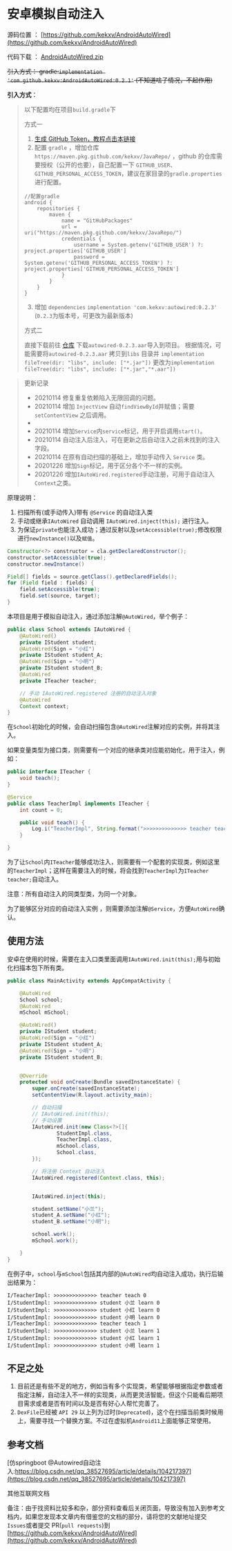 # 安卓模拟自动注入

源码位置 ： [https://github.com/kekxv/AndroidAutoWired](https://github.com/kekxv/AndroidAutoWired)

代码下载 ： [AndroidAutoWired.zip](https://github.com/kekxv/AndroidAutoWired/archive/master.zip)

~~引入方式： gradle:`implementation 'com.github.kekxv:AndroidAutoWired:0.2.1'` (不知道啥子情况，不起作用)~~

**引入方式**：

> 
> 以下配置均在项目`build.gradle`下
>
> 方式一
>
> 1. [生成 GitHub Token，教程点击本链接](https://docs.github.com/en/free-pro-team@latest/github/authenticating-to-github/creating-a-personal-access-token)
> 2. 配置 `gradle` ，增加仓库`https://maven.pkg.github.com/kekxv/JavaRepo/` ，github 的仓库需要授权（公开的也要），自己配置一下 `GITHUB_USER`、`GITHUB_PERSONAL_ACCESS_TOKEN`，建议在家目录的`gradle.properties`进行配置。
> ```
> //配置gradle
> android {
>     repositories {
>         maven {
>             name = "GitHubPackages"
>             url = uri("https://maven.pkg.github.com/kekxv/JavaRepo/")
>             credentials {
>                 username = System.getenv('GITHUB_USER') ?: project.properties['GITHUB_USER']
>                 password = System.getenv('GITHUB_PERSONAL_ACCESS_TOKEN') ?: project.properties['GITHUB_PERSONAL_ACCESS_TOKEN']
>             }
>         }
>     }
> }
> ```
> 3. 增加 `dependencies` `implementation 'com.kekxv:autowired:0.2.3'` (`0.2.3`为版本号，可更改为最新版本)
>
> 方式二
> 
> 直接下载前往 [仓库](https://github.com/kekxv/JavaRepo/packages) 下载`autowired-0.2.3.aar`导入到项目。
> 根据情况，可能需要将`autowired-0.2.3.aar` 拷贝到`libs` 目录并 `implementation fileTree(dir: "libs", include: ["*.jar"])` 更改为`implementation fileTree(dir: "libs", include: ["*.jar","*.aar"])`
>

> 更新记录
> - 20210114 修复重复依赖陷入无限回调的问题。
> - 20210114 增加 `InjectView` 自动`findViewById`并赋值；需要 `setContentView` 之后调用。
> - 
> - 20210114 增加`Service`内`service`标记，用于开启调用`start()`。
> - 20210114 自动注入后注入，可在更新之后自动注入之前未找到的注入字段。
> - 20210114 在原有自动扫描的基础上，增加手动传入 `Service` 类。
> - 20201226 增加`Sign`标记，用于区分各个不一样的实例。
> - 20201226 增加`IAutoWired.registered`手动注册，可用于自动注入`Context`之类。

原理说明：

1. 扫描所有(或手动传入)带有 `@Service` 的自动注入类
1. 手动或继承`IAutoWired` 自动调用 `IAutoWired.inject(this);` 进行注入。
1. 为保证`private`也能注入成功；通过反射以及`setAccessible(true);`修改权限进行`newInstance()`以及`赋值`。

```java
Constructor<?> constructor = cla.getDeclaredConstructor();
constructor.setAccessible(true);
constructor.newInstance()
```

```java
Field[] fields = source.getClass().getDeclaredFields();
for (Field field : fields) {
    field.setAccessible(true);
    field.set(source, target);
}
```

本项目是用于模拟自动注入，通过添加注解`@AutoWired`，举个例子：

```java
public class School extends IAutoWired {
    @AutoWired()
    private IStudent student;
    @AutoWired(Sign = "小红")
    private IStudent student_A;
    @AutoWired(Sign = "小明")
    private IStudent student_B;
    @AutoWired
    private ITeacher teacher;

    // 手动 IAutoWired.registered 注册的自动注入对象
    @AutoWired
    Context context;
}
```

在`School`初始化的时候，会自动扫描包含`@AutoWired`注解对应的实例，并将其注入。

如果变量类型为接口类，则需要有一个对应的继承类对应能初始化，用于注入，例如：
```java
public interface ITeacher {
    void teach();
}
```

```java
@Service
public class TeacherImpl implements ITeacher {
    int count = 0;

    public void teach() {
        Log.i("TeacherImpl", String.format(">>>>>>>>>>>>>> teacher teach %d \n", count++));
    }

}
```

为了让`School`内`ITeacher`能够成功注入，则需要有一个配套的实现类，例如这里的`TeacherImpl`；这样在需要注入的时候，将会找到`TeacherImpl`为`ITeacher teacher;`自动注入。

注意：所有自动注入的同类型类，为同一个对象。

为了能够区分对应的自动注入实例 ，则需要添加注解`@Service`，方便`AutoWired`确认。

## 使用方法

安卓在使用的时候，需要在主入口类里面调用`IAutoWired.init(this);`用与初始化扫描本包下所有类。

```java
public class MainActivity extends AppCompatActivity {

    @AutoWired
    School school;
    @AutoWired
    mSchool mSchool;

    @AutoWired()
    private IStudent student;
    @AutoWired(Sign = "小红")
    private IStudent student_A;
    @AutoWired(Sign = "小明")
    private IStudent student_B;


    @Override
    protected void onCreate(Bundle savedInstanceState) {
        super.onCreate(savedInstanceState);
        setContentView(R.layout.activity_main);

        // 自动扫描
        // IAutoWired.init(this);
        // 手动设置
        IAutoWired.init(new Class<?>[]{
                StudentImpl.class,
                TeacherImpl.class,
                mSchool.class,
                School.class,
        });

        // 将注册 Context 自动注入
        IAutoWired.registered(Context.class, this);


        IAutoWired.inject(this);

        student.setName("小兰");
        student_A.setName("小红");
        student_B.setName("小明");

        school.work();
        mSchool.work();

    }
}
```

在例子中，`school`与`mSchool`包括其内部的`@AutoWired`均自动注入成功，执行后输出结果为：

```shell
I/TeacherImpl: >>>>>>>>>>>>>> teacher teach 0
I/StudentImpl: >>>>>>>>>>>>>> student 小兰 learn 0
I/StudentImpl: >>>>>>>>>>>>>> student 小红 learn 0
I/StudentImpl: >>>>>>>>>>>>>> student 小明 learn 0
I/TeacherImpl: >>>>>>>>>>>>>> teacher teach 1
I/StudentImpl: >>>>>>>>>>>>>> student 小兰 learn 1
I/StudentImpl: >>>>>>>>>>>>>> student 小红 learn 1
I/StudentImpl: >>>>>>>>>>>>>> student 小明 learn 1
```

## 不足之处

1. 目前还是有些不足的地方，例如当有多个实现类，希望能够根据指定参数或者指定注解，自动注入不一样的实现类，从而更灵活智能，但这个只能看后期项目需求或者是否有时间以及是否有好心人帮忙完善了。
1. `DexFile`已经被 `API 29` 以上列为过时(`Deprecated`)，这个在扫描当前类时候用上，需要寻找一个替换方案。不过在虚拟机`Android11`上面能够正常使用。


## 参考文档

[仿springboot @Autowired自动注入:https://blog.csdn.net/qq_38527695/article/details/104217397](https://blog.csdn.net/qq_38527695/article/details/104217397)

其他互联网文档

备注：由于找资料比较多和杂，部分资料查看后关闭页面，导致没有加入到参考文档内，如果您发现本文章内有借鉴您的文档的部分，请将您的文献地址提交`Issues`或者提交 PR(`pull requests`)到[https://github.com/kekxv/AndroidAutoWired](https://github.com/kekxv/AndroidAutoWired)


